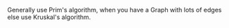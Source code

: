 Generally use Prim's algorithm, when you have a Graph with lots of edges else use Kruskal's algorithm.
